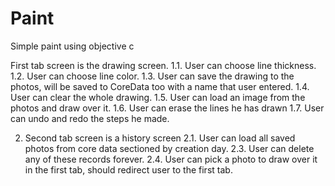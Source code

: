 # Paint
Simple paint using objective c

First tab screen is the drawing screen.
1.1. User can choose line thickness.
1.2. User can choose line color.
1.3. User can save the drawing to the photos, will be saved to CoreData too with a name
that user entered.
1.4. User can clear the whole drawing.
1.5. User can load an image from the photos and draw over it.
1.6. User can erase the lines he has drawn 
1.7. User can undo and redo the steps he made.

2. Second tab screen is a history screen
2.1. User can load all saved photos from core data sectioned by creation day.
2.3. User can delete any of these records forever.
2.4. User can pick a photo to draw over it in the first tab, should redirect user to the first
tab.
